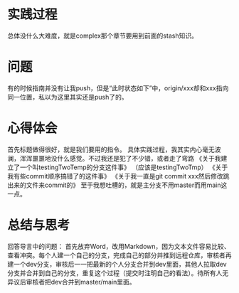 # 实践过程
总体没什么大难度，就是complex那个章节要用到前面的stash知识。

# 问题
有的时候指南并没有让我push，但是“此时状态如下”中，origin/xxx却和xxx指向同一位置，私以为这里其实还是push了的。

# 心得体会
首先标题做得很好，就是我们要用的指令。
具体实践过程，我其实内心毫无波澜，浑浑噩噩地没什么感觉。不过我还是犯了不少错，或者走了弯路
《关于我建立了一个叫testingTwoTemp的分支这件事》
（应该是testingTwoTmp）
《关于我有些commit顺序搞错了的这件事》
《关于我一直是git commit xxx然后修改跳出来的文件来commit的》
至于我想吐槽的，就是主分支不用master而用main这一点。

# 总结与思考
回答导言中的问题：
首先放弃Word，改用Markdown，因为文本文件容易比较、查看冲突。每个人建一个自己的分支，完成自己的部分并推到远程仓库，审核者再建一个dev分支，审核后一一把最新的个人分支合并到dev里面，其他人拉取dev分支并合并到自己的分支，重复这个过程（提交时注明自己的看法）。待所有人无异议后审核者把dev合并到master/main里面。